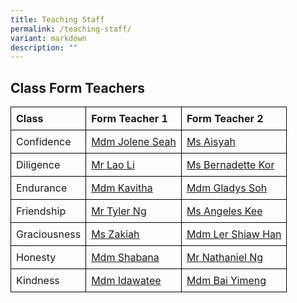 ```yaml
---
title: Teaching Staff
permalink: /teaching-staff/
variant: markdown
description: ""
---
```




  <title>Class Form Teachers</title>
  <style>
    table {
      border-collapse: collapse;
      width: 100%;
    }
    th, td {
      border: 1px solid black;
      padding: 8px;
      text-align: left;
    }
  </style>



<h2>Class Form Teachers</h2>

<table>
  <tbody><tr>
    <th>Class</th>
    <th>Form Teacher 1</th>
    <th>Form Teacher 2</th>
  </tr>
  <tr>
    <td>Confidence</td>
    <td><a href="mailto:seah_shi_hui_jolene@schools.gov.sg">Mdm Jolene Seah</a></td>
    <td><a href="mailto:irniaisyah_mohamed_ambri@schools.gov.sg">Ms Aisyah</a></td>
  </tr>
  <tr>
    <td>Diligence</td>
    <td><a href="mailto:lao_li@schools.gov.sg">Mr Lao Li</a></td>
    <td><a href="mailto:Kor_Hong_Yin_Bernadette@schools.gov.sg">Ms Bernadette Kor</a></td>
  </tr>
  <tr>
    <td>Endurance</td>
    <td><a href="mailto:kasinathan_vadivaloo_kavitha@schools.gov.sg">Mdm Kavitha</a></td>
    <td><a href="mailto:soh_kang_hwee_gladys@schools.gov.sg">Mdm Gladys Soh</a></td>
  </tr>
  <tr>
    <td>Friendship</td>
    <td><a href="mailto:ng_min_yu_tyler@schools.gov.sg">Mr Tyler Ng</a></td>
    <td><a href="mailto:kee_angeles@schools.gov.sg">Ms Angeles Kee</a></td>
  </tr>
  <tr>
    <td>Graciousness</td>
    <td><a href="mailto:zakiah_kassim@schools.gov.sg">Ms Zakiah</a></td>
    <td><a href="mailto:Ler_Shiaw_Han@schools.gov.sg">Mdm Ler Shiaw Han</a></td>
  </tr>
  <tr>
    <td>Honesty</td>
    <td><a href="mailto:nurjhana_shabana_musa_bharooch@schools.gov.sg">Mdm Shabana</a></td>
    <td><a href="mailto:ng_jun_ting_Nathaniel@schools.gov.sg">Mr Nathaniel Ng</a></td>
  </tr>
  <tr>
    <td>Kindness</td>
    <td><a href="mailto:idawatee_ahmad@schools.gov.sg">Mdm Idawatee</a></td>
    <td><a href="mailto:bai_yimeng@schools.gov.sg">Mdm Bai Yimeng</a></td>
  </tr>
</tbody></table>


